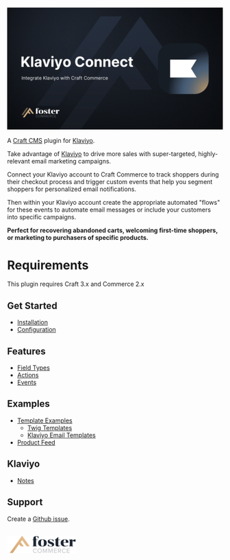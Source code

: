 ![Header](./images/header.png)

A [Craft CMS](https://craftcms.com/) plugin for [Klaviyo](https://www.klaviyo.com).

Take advantage of [Klaviyo](https://www.klaviyo.com) to drive more sales with super-targeted, highly-relevant email marketing campaigns.

Connect your Klaviyo account to Craft Commerce to track shoppers during their checkout process and trigger custom events that help you segment shoppers for personalized email notifications.

Then within your Klaviyo account create the appropriate automated "flows" for these events to automate email messages or include your customers into specific campaigns.

__Perfect for recovering abandoned carts, welcoming first-time shoppers, or marketing to purchasers of specific products.__

# Requirements

This plugin requires Craft 3.x and Commerce 2.x

## Get Started

- [Installation](Installation.md)
- [Configuration](Configuration.md)

## Features

- [Field Types](FieldTypes.md)
- [Actions](Actions.md)
- [Events](Events.md)

## Examples

- [Template Examples](Templating.md)
  - [Twig Templates](Templating.html#twig-templates)
  - [Klaviyo Email Templates](Templating.html#klaviyo-email-templates)
- [Product Feed](Feed.md)

## Klaviyo

- [Notes](KlaviyoNotes.md)

## Support

Create a [Github issue](https://github.com/FosterCommerce/klaviyo-connect-plus/issues).

<a href="https://fostercommerce.com" style="display: inline-block; margin-top: 1.25em;">
  <img width="160" height="40" src="./images/fostercommerce.svg">
</a>
